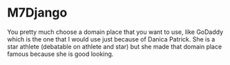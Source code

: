 # M7Django

You pretty much choose a domain place that you want to use, like GoDaddy which is the one that I would use just because of Danica Patrick. She is a star athlete (debatable on athlete and star)
but she made that domain place famous because she is good looking. 
